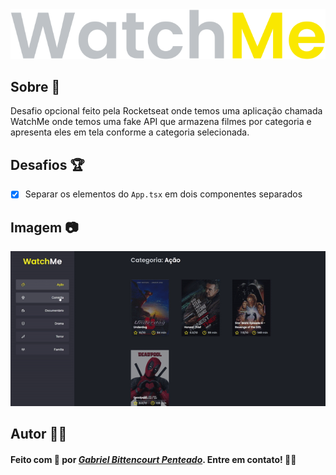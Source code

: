 <div align="center">
  <img src=".github/Title.svg">
</div>

## Sobre 📖
Desafio opcional feito pela Rocketseat onde temos uma aplicação chamada WatchMe onde temos uma fake API que armazena filmes por categoria e apresenta eles em tela conforme a categoria selecionada.

## Desafios 🏆
  - [x] Separar os elementos do `App.tsx` em dois componentes separados

## Imagem 📷
<div align="center">
  <img src=".github/watchme.gif">
</div>

## Autor 🕴🏽
#### Feito com 🤎 por *[Gabriel Bittencourt Penteado](https://www.linkedin.com/in/gabriel-bittencourt-penteado/)*. Entre em contato! 👋🏽